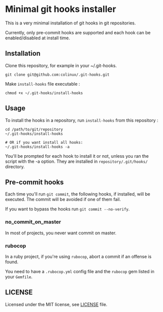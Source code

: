 # Minimal git hooks installer

This is a very minimal installation of git hooks in git repositories.

Currently, only pre-commit hooks are supported and each hook can be enabled/disabled at install time.

## Installation

Clone this repository, for example in your ~/.git-hooks.

```
git clone git@github.com:colinux/.git-hooks.git
```

Make `install-hooks` file executable :

```
chmod +x ~/.git-hooks/install-hooks
```

## Usage

To install the hooks in a repository, run `install-hooks` from this repository :

```
cd /path/to/git/repository
~/.git-hooks/install-hooks

# OR if you want install all hooks:
~/.git-hooks/install-hooks -a
```

You'll be prompted for each hook to install it or not, unless you ran the script with the -a option. They are installed in `repository/.git/hooks/` directory.


## Pre-commit hooks

Each time you'll run `git commit`, the following hooks, if installed, will be executed. The commit will be avoided if one of them fail.

If you want to bypass the hooks run `git commit --no-verify`.


### no\_commit\_on\_master

In most of projects, you never want commit on master.

### rubocop

In a ruby project, if you're using `rubocop`, abort a commit if an offense is found.

You need to have a `.rubocop.yml` config file and the `rubocop` gem listed in your `Gemfile`.


## LICENSE

Licensed under the MIT license, see [LICENSE](/LICENSE) file.
